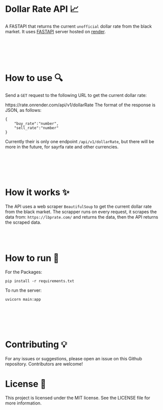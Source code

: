 # Dollar Rate API 📈
A FASTAPI that returns the current ```unofficial``` dollar rate from the black market.
It uses [FASTAPI](https://fastapi.tiangolo.com/) server hosted on [render](https://render.com).

<br>
<br>
<br>
<br>

# How to use 🔍️
Send a ```GET``` request to the following URL to get the current dollar rate:



<a>
https://rate.onrender.com/api/v1/dollarRate
</a>
The format of the response is JSON, as follows:

```
{
    "buy_rate":"number",
    "sell_rate":"number"
}
```

Currently their is only one endpoint ```/api/v1/dollarRate```, but there will be more in the future, for sayrfa rate and other currencies.

<br>
<br>
<br>
<br>

# How it works ✨
The API uses a web scraper ```BeautifulSoup``` to get the current dollar rate from the black market. The scrapper runs on every request, it scrapes the data from: ```https://lbprate.com/``` and returns the data, then the API returns the scraped data.
<br>
<br>
<br>
<br>
# How to run 🚀

For the Packages:
``` 
pip install -r requirements.txt
```
To run the server:
```
uvicorn main:app
```

<br>
<br>
<br>
<br>

# Contributing 💡
For any issues or suggestions, please open an issue on this Github repository. Contributors are welcome!
# License 📄
This project is licensed under the MIT license. See the LICENSE file for more information.